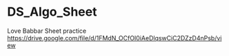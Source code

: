 # DS_Algo_Sheet
Love Babbar Sheet practice
https://drive.google.com/file/d/1FMdN_OCfOI0iAeDlqswCiC2DZzD4nPsb/view

